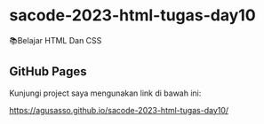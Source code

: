 # sacode-2023-html-tugas-day10
📚Belajar HTML Dan CSS

## GitHub Pages

Kunjungi project saya mengunakan link di bawah ini:

https://agusasso.github.io/sacode-2023-html-tugas-day10/